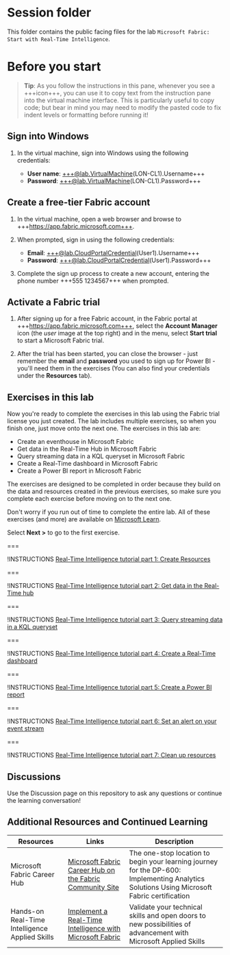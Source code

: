 # Session folder

This folder contains the public facing files for the lab `Microsoft Fabric: Start with Real-Time Intelligence`.

# Before you start
 
> **Tip**: As you follow the instructions in this pane, whenever you see a +++icon+++, you can use it to copy text from the instruction pane into the virtual machine interface. This is particularly useful to copy code; but bear in mind you may need to modify the pasted code to fix indent levels or formatting before running it!
 
## Sign into Windows
 
1. In the virtual machine, sign into Windows using the following credentials:
 
    - **User name**: +++@lab.VirtualMachine(LON-CL1).Username+++
    - **Password**: +++@lab.VirtualMachine(LON-CL1).Password+++
 
## Create a free-tier Fabric account
 
1. In the virtual machine, open a web browser and browse to +++https://app.fabric.microsoft.com+++.
 
2. When prompted, sign in using the following credentials:
 
    - **Email**: +++@lab.CloudPortalCredential(User1).Username+++
    - **Password**: +++@lab.CloudPortalCredential(User1).Password+++
 
3. Complete the sign up process to create a new account, entering the phone number +++555 1234567+++ when prompted.
 
## Activate a Fabric trial
 
1. After signing up for a free Fabric account, in the Fabric portal at +++https://app.fabric.microsoft.com+++, select the **Account Manager** icon (the *user* image at the top right) and in the menu, select **Start trial** to start a Microsoft Fabric trial.
 
2. After the trial has been started, you can close the browser - just remember the **email** and **password** you used to sign up for Power BI - you'll need them in the exercises (You can also find your credentials under the **Resources** tab).
 
## Exercises in this lab
 
Now you're ready to complete the exercises in this lab using the Fabric trial license you just created. The lab includes multiple exercises, so when you finish one, just move onto the next one. The exercises in this lab are:
 
- Create an eventhouse in Microsoft Fabric
- Get data in the Real-Time Hub in Microsoft Fabric
- Query streaming data in a KQL queryset in Microsoft Fabric
- Create a Real-Time dashboard in Microsoft Fabric
- Create a Power BI report in Microsoft Fabric
 
The exercises are designed to be completed in order because they build on the data and resources created in the previous exercises, so make sure you complete each exercise before moving on to the next one. 
 
Don't worry if you run out of time to complete the entire lab. All of these exercises (and more) are available on [Microsoft Learn](https://learn.microsoft.com/fabric/real-time-intelligence/tutorial-introduction).
 
Select **Next >** to go to the first exercise.
 
===
 
!INSTRUCTIONS [Real-Time Intelligence tutorial part 1: Create Resources](https://raw.githubusercontent.com/microsoft/aitour-get-started-with-fabric/main/lab/tutorial-1-resources.md)
 
===
 
!INSTRUCTIONS [Real-Time Intelligence tutorial part 2: Get data in the Real-Time hub](https://raw.githubusercontent.com/microsoft/aitour-get-started-with-fabric/main/lab/tutorial-2-get-real-time-events.md)
 
===
 
!INSTRUCTIONS [Real-Time Intelligence tutorial part 3: Query streaming data in a KQL queryset](https://raw.githubusercontent.com/microsoft/aitour-get-started-with-fabric/main/lab/tutorial-3-query-data.md)

===

!INSTRUCTIONS [Real-Time Intelligence tutorial part 4: Create a Real-Time dashboard](https://raw.githubusercontent.com/microsoft/aitour-get-started-with-fabric/main/lab/tutorial-4-create-dashboard.md)

===

!INSTRUCTIONS [Real-Time Intelligence tutorial part 5: Create a Power BI report](https://raw.githubusercontent.com/microsoft/aitour-get-started-with-fabric/main/lab/tutorial-5-power-bi-report.md)

===

!INSTRUCTIONS [Real-Time Intelligence tutorial part 6: Set an alert on your event stream](https://raw.githubusercontent.com/microsoft/aitour-get-started-with-fabric/main/lab/tutorial-6-set-alert.md)

===

!INSTRUCTIONS [Real-Time Intelligence tutorial part 7: Clean up resources](https://raw.githubusercontent.com/microsoft/aitour-get-started-with-fabric/main/lab/tutorial-7-clean-up-resources.md)

## Discussions
Use the Discussion page on this repository to ask any questions or continue the learning conversation!

## Additional Resources and Continued Learning
| Resources          | Links                            | Description |
|-------------------|----------------------------------|-------------------|
| Microsoft Fabric Career Hub        | [Microsoft Fabric Career Hub on the Fabric Community Site](https://aka.ms/FabricCareerHub?ocid=fabric24_careerhub_blog_cxa) | The one-stop location to begin your learning journey for the DP-600: Implementing Analytics Solutions Using Microsoft Fabric certification |
| Hands-on Real-Time Intelligence Applied Skills     | [Implement a Real-Time Intelligence with Microsoft Fabric](https://learn.microsoft.com/en-us/credentials/applied-skills/implement-a-real-time-intelligence-solution-with-microsoft-fabric/) | Validate your technical skills and open doors to new possibilities of advancement with Microsoft Applied Skills |

